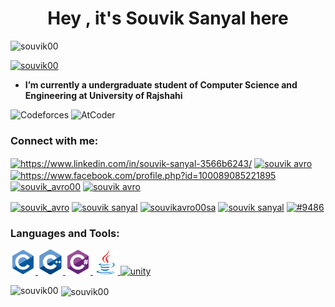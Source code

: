 <h1 align="center">Hey , it's Souvik Sanyal here</h1>
<p align="left"> <img src="https://komarev.com/ghpvc/?username=souvik00&label=Profile%20views&color=0e75b6&style=flat" alt="souvik00" /> </p>

<p align="left"> <a href="https://github.com/ryo-ma/github-profile-trophy"><img src="https://github-profile-trophy.vercel.app/?username=souvik00" alt="souvik00" /></a> </p>

-  **I’m currently a undergraduate student of Computer Science and Engineering at University of Rajshahi**


![Codeforces](https://badges.joonhyung.xyz/codeforces/spectra_404.svg) 
![AtCoder](https://badges.joonhyung.xyz/atcoder/Souvik00.svg)

<h3 align="left">Connect with me:</h3>
<p align="left">
<a href="https://linkedin.com/in/https://www.linkedin.com/in/souvik-sanyal-3566b6243/" target="blank"><img align="center" src="https://raw.githubusercontent.com/rahuldkjain/github-profile-readme-generator/master/src/images/icons/Social/linked-in-alt.svg" alt="https://www.linkedin.com/in/souvik-sanyal-3566b6243/" height="30" width="40" /></a>
<a href="https://stackoverflow.com/users/souvik avro" target="blank"><img align="center" src="https://raw.githubusercontent.com/rahuldkjain/github-profile-readme-generator/master/src/images/icons/Social/stack-overflow.svg" alt="souvik avro" height="30" width="40" /></a>
<a href="https://fb.com/https://www.facebook.com/profile.php?id=100089085221895" target="blank"><img align="center" src="https://raw.githubusercontent.com/rahuldkjain/github-profile-readme-generator/master/src/images/icons/Social/facebook.svg" alt="https://www.facebook.com/profile.php?id=100089085221895" height="30" width="40" /></a>
<a href="https://instagram.com/souvik_avro00" target="blank"><img align="center" src="https://raw.githubusercontent.com/rahuldkjain/github-profile-readme-generator/master/src/images/icons/Social/instagram.svg" alt="souvik_avro00" height="30" width="40" /></a>
<a href="https://www.youtube.com/c/souvik avro" target="blank"><img align="center" src="https://raw.githubusercontent.com/rahuldkjain/github-profile-readme-generator/master/src/images/icons/Social/youtube.svg" alt="souvik avro" height="30" width="40" /></a>

<a href="https://www.leetcode.com/souvik_avro" target="blank"><img align="center" src="https://raw.githubusercontent.com/rahuldkjain/github-profile-readme-generator/master/src/images/icons/Social/leet-code.svg" alt="souvik_avro" height="30" width="40" /></a>
<a href="https://www.hackerearth.com/souvik sanyal" target="blank"><img align="center" src="https://raw.githubusercontent.com/rahuldkjain/github-profile-readme-generator/master/src/images/icons/Social/hackerearth.svg" alt="souvik sanyal" height="30" width="40" /></a>
<a href="https://auth.geeksforgeeks.org/user/souvikavro00sa" target="blank"><img align="center" src="https://raw.githubusercontent.com/rahuldkjain/github-profile-readme-generator/master/src/images/icons/Social/geeks-for-geeks.svg" alt="souvikavro00sa" height="30" width="40" /></a>
<a href="https://www.topcoder.com/members/souvik sanyal" target="blank"><img align="center" src="https://raw.githubusercontent.com/rahuldkjain/github-profile-readme-generator/master/src/images/icons/Social/topcoder.svg" alt="souvik sanyal" height="30" width="40" /></a>
<a href="https://discord.gg/#9486" target="blank"><img align="center" src="https://raw.githubusercontent.com/rahuldkjain/github-profile-readme-generator/master/src/images/icons/Social/discord.svg" alt="#9486" height="30" width="40" /></a>
</p>

<h3 align="left">Languages and Tools:</h3>
<p align="left"> <a href="https://www.cprogramming.com/" target="_blank" rel="noreferrer"> <img src="https://raw.githubusercontent.com/devicons/devicon/master/icons/c/c-original.svg" alt="c" width="40" height="40"/> </a> <a href="https://www.w3schools.com/cpp/" target="_blank" rel="noreferrer"> <img src="https://raw.githubusercontent.com/devicons/devicon/master/icons/cplusplus/cplusplus-original.svg" alt="cplusplus" width="40" height="40"/> </a> <a href="https://www.w3schools.com/cs/" target="_blank" rel="noreferrer"> <img src="https://raw.githubusercontent.com/devicons/devicon/master/icons/csharp/csharp-original.svg" alt="csharp" width="40" height="40"/> </a> <a href="https://www.java.com" target="_blank" rel="noreferrer"> <img src="https://raw.githubusercontent.com/devicons/devicon/master/icons/java/java-original.svg" alt="java" width="40" height="40"/> </a> <a href="https://unity.com/" target="_blank" rel="noreferrer"> <img src="https://www.vectorlogo.zone/logos/unity3d/unity3d-icon.svg" alt="unity" width="40" height="40"/> </a> </p>

<p><img align="left" src="https://github-readme-stats.vercel.app/api/top-langs?username=souvik00&show_icons=true&locale=en&layout=compact" alt="souvik00" /></p>

<p>&nbsp;<img align="center" src="https://github-readme-stats.vercel.app/api?username=souvik00&show_icons=true&locale=en" alt="souvik00" /></p>


